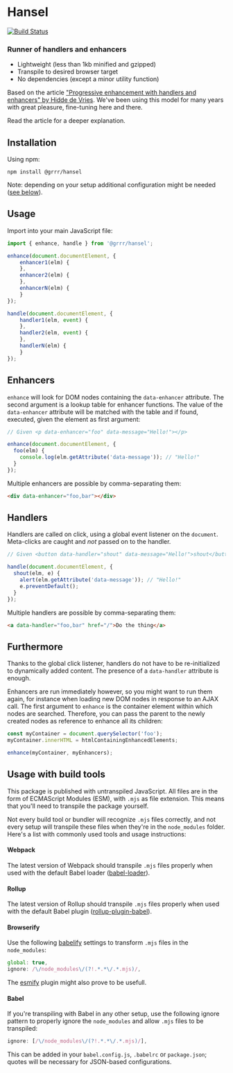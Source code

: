 # Hansel

[![Build Status](https://travis-ci.com/grrr-amsterdam/hansel.svg?branch=master)](https://travis-ci.com/grrr-amsterdam/hansel)

### Runner of handlers and enhancers

- Lightweight (less than 1kb minified and gzipped)
- Transpile to desired browser target
- No dependencies (except a minor utility function)

Based on the article ["Progressive enhancement with handlers and enhancers" by Hidde de Vries](https://hiddedevries.nl/en/blog/2015-04-03-progressive-enhancement-with-handlers-and-enhancers).
We've been using this model for many years with great pleasure, fine-tuning here and there.

Read the article for a deeper explanation.


## Installation

Using npm:

```
npm install @grrr/hansel
```

Note: depending on your setup additional configuration might be needed ([see below](#usage-with-build-tools)).

## Usage

Import into your main JavaScript file:

```js
import { enhance, handle } from '@grrr/hansel';

enhance(document.documentElement, {
    enhancer1(elm) {
    },
    enhancer2(elm) {
    },
    enhancerN(elm) {
    }
});

handle(document.documentElement, {
    handler1(elm, event) {
    },
    handler2(elm, event) {
    },
    handlerN(elm) {
    }
});
```

## Enhancers

`enhance` will look for DOM nodes containing the `data-enhancer` attribute.
The second argument is a lookup table for enhancer functions. The value of the `data-enhancer` attribute will be matched with the table and if found, executed, given the element as first argument:

```js
// Given <p data-enhancer="foo" data-message="Hello!"></p>

enhance(document.documentElement, {
  foo(elm) {
    console.log(elm.getAttribute('data-message')); // "Hello!"
  }
});
```

Multiple enhancers are possible by comma-separating them:

```html
<div data-enhancer="foo,bar"></div>
```

## Handlers

Handlers are called on click, using a global event listener on the `document`. Meta-clicks are caught and *not* passed on to the handler.

```js
// Given <button data-handler="shout" data-message="Hello!">shout</button>

handle(document.documentElement, {
  shout(elm, e) {
    alert(elm.getAttribute('data-message')); // "Hello!"
    e.preventDefault();
  }
});
```

Multiple handlers are possible by comma-separating them:

```html
<a data-handler="foo,bar" href="/">Do the thing</a>
```

## Furthermore

Thanks to the global click listener, handlers do not have to be re-initialized to dynamically added content. The presence of a `data-handler` attribute is enough.

Enhancers are run immediately however, so you might want to run them again, for instance when loading new DOM nodes in response to an AJAX call. The first argument to `enhance` is the container element within which nodes are searched. Therefore, you can pass the parent to the newly created nodes as reference to enhance all its children:

```js
const myContainer = document.querySelector('foo');
myContainer.innerHTML = htmlContainingEnhancedElements;

enhance(myContainer, myEnhancers);
```

## Usage with build tools

This package is published with untranspiled JavaScript. All files are in the form of ECMAScript Modules (ESM), with `.mjs` as file extension. This means that you'll need to transpile the package yourself.

Not every build tool or bundler will recognize `.mjs` files correctly, and not every setup will transpile these files when they're in the `node_modules` folder. Here's a list with commonly used tools and usage instructions:

#### Webpack

The latest version of Webpack should transpile `.mjs` files properly when used with the default Babel loader ([babel-loader](https://github.com/babel/babel-loader)).

#### Rollup

The latest version of Rollup should transpile `.mjs` files properly when used with the default Babel plugin ([rollup-plugin-babel](https://github.com/rollup/rollup-plugin-babel)).

#### Browserify

Use the following [babelify](https://github.com/babel/babelify#why-arent-files-in-node_modules-being-transformed) settings to transform `.mjs` files in the `node_modules`:

```js
global: true,
ignore: /\/node_modules\/(?!.*.*\/.*.mjs)/,
```

The [esmify](https://github.com/mattdesl/esmify) plugin might also prove to be usefull.

#### Babel

If you're transpiling with Babel in any other setup, use the following ignore pattern to properly ignore the `node_modules` and allow `.mjs` files to be transpiled:

```js
ignore: [/\/node_modules\/(?!.*.*\/.*.mjs)/],
```

This can be added in your `babel.config.js`, `.babelrc` or `package.json`; quotes will be necessary for JSON-based configurations.
